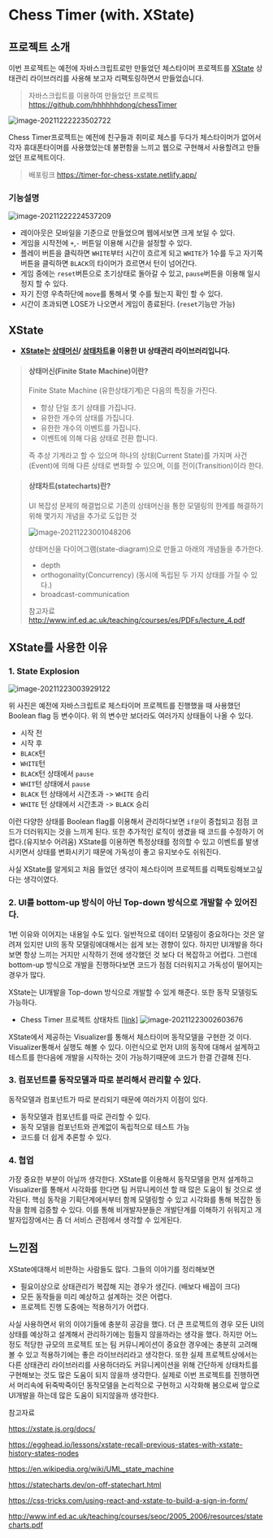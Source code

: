 # Chess Timer (with. XState)

## 프로젝트 소개

이번 프로젝트는 예전에 자바스크립트로만 만들었던 체스타이머 프로젝트를 [XState](https://xstate.js.org/) 상태관리 라이브러리를 사용해 보고자 리팩토링하면서 만들었습니다.

> 자바스크립트를 이용하여 만들었던 프로젝트 https://github.com/hhhhhhdong/chessTimer

![image-20211222223502722](img/image-20211222223502722.png)

Chess Timer프로젝트는 예전에 친구들과 취미로 체스를 두다가 체스타이머가 없어서 각자 휴대폰타이머를 사용했었는데 불편함을 느끼고 웹으로 구현해서 사용할려고 만들었던 프로젝트이다.

> 배포링크 https://timer-for-chess-xstate.netlify.app/

### 기능설명

![image-20211222224537209](img/image-20211222224537209.png)

- 레이아웃은 모바일을 기준으로 만들었으며 웹에서보면 크게 보일 수 있다.
- 게임을 시작전에 `+`,`-` 버튼일 이용해 시간을 설정할 수 있다.
- 플레이 버튼을 클릭하면 `WHITE`부터 시간이 흐르게 되고 `WHITE`가 1수를 두고 자기쪽 버튼을 클릭하면 `BLACK`의 타이머가 흐르면서 턴이 넘어간다.
- 게임 중에는 `reset`버튼으로 초기상태로 돌아갈 수 있고,  `pause`버튼을 이용해 일시정지 할 수 있다.
- 자기 진영 우측하단에 `move`를 통해서 몇 수를 뒀는지 확인 할 수 있다.
- 시간이 초과되면 LOSE가 나오면서 게임이 종료된다. (`reset`기능만 가능)



## XState

- **[XState](https://xstate.js.org/)는 [상태머신](https://ko.wikipedia.org/wiki/%EC%9C%A0%ED%95%9C_%EC%83%81%ED%83%9C_%EA%B8%B0%EA%B3%84/)/ [상태차트](http://www.inf.ed.ac.uk/teaching/courses/seoc/2005_2006/resources/statecharts.pdf)을 이용한 UI 상태관리 라이브러리입니다.**

>#### 상태머신(Finite State Machine)이란?
>
>Finite State Machine (유한상태기계)은 다음의 특징을 가진다.
>
>-	항상 단일 초기 상태를 가집니다.
>-	유한한 개수의 상태를 가집니다.
>-	유한한 개수의 이벤트를 가집니다.
>-	이벤트에 의해 다음 상태로 전환 합니다.
>
> 즉 추상 기계라고 할 수 있으며 하나의 상태(Current State)를 가지며 사건(Event)에 의해 다른 상태로 변화할 수 있으며, 이를 전이(Transition)이라 한다.


> #### 상태차트(statecharts)란?
>
> UI 복잡성 문제의 해결법으로 기존의 상태머신을 통한 모델링의 한계를 해결하기 위해 몇가지 개념을 추가로 도입한 것
>
> ![image-20211223001048206](img/image-20211223001048206.png)
>
> 상태머신을 다이어그램(state-diagram)으로 만들고 아래의 개념들을 추가한다.
>
> - depth
> - orthogonality(Concurrency) (동시에 독립된 두 가지 상태를 가질 수 있다.)
> - broadcast-communication
>
> 참고자료 http://www.inf.ed.ac.uk/teaching/courses/es/PDFs/lecture_4.pdf



## XState를 사용한 이유

### 1. State Explosion

![image-20211223003929122](img/image-20211223003929122.png)

위 사진은 예전에 자바스크립트로 체스타이머 프로젝트를 진행했을 때 사용했던 Boolean flag 등 변수이다. 위 의 변수만 보더라도 여러가지 상태들이 나올 수 있다.

- 시작 전
- 시작 후
- `BLACK`턴
- `WHITE`턴
- `BLACK`턴 상태에서 `pause` 
- `WHIT`턴 상태에서 `pause`
- `BLACK` 턴 상태에서 시간초과 -> `WHITE` 승리
- `WHITE` 턴 상태에서 시간초과 -> `BLACK` 승리

이런 다양한 상태를 Boolean flag를 이용해서 관리하다보면 `if문`이 중첩되고 점점 코드가 더러워지는 것을 느끼게 된다. 또한 추가적인 로직이 생겼을 때 코드를 수정하기 어렵다.(유지보수 어려움) 
XState를 이용하면 특정상태를 정의할 수 있고 이벤트를 발생시키면서 상태를 변화시키기 때문에 가독성이 좋고 유지보수도 쉬워진다.

사실 XState를 알게되고 처음 들었던 생각이 체스타이머 프로젝트를 리팩토링해보고싶다는 생각이였다.

### 2. UI를 bottom-up 방식이 아닌 Top-down 방식으로 개발할 수 있어진다.
1번 이유와 이어지는 내용일 수도 있다.
일반적으로 데이터 모델링이 중요하다는 것은 알려져 있지만 UI의 동작 모델링에대해서는 쉽게 보는 경향이 있다. 
하지만 UI개발을 하다보면 항상 느끼는 거지만 시작하기 전에 생각했던 것 보다 더 복잡하고 어렵다. 
그런데 bottom-up 방식으로 개발을 진행하다보면 코드가 점점 더러워지고 가독성이 떨어지는 경우가 많다. 

XState는 UI개발을 Top-down 방식으로 개발할 수 있게 해준다. 또한 동작 모델링도 가능하다.

- Chess Timer 프로젝트 상태차트 [[link]](https://xstate.js.org/viz/?gist=ae67a331363b033041b511e3e727ebef)
  ![image-20211223002603676](img/image-20211223002603676.png)

XState에서 제공하는 Visualizer를 통해서 체스타이머 동작모델을 구현한 것 이다. Visualizer통해서 실행도 해볼 수 있다.
이런식으로 먼저 UI의 동작에 대해서 설계하고 테스트를 한다음에 개발을 시작하는 것이 가능하기때문에 코드가 한결 간결해 진다.

### 3. 컴포넌트를 동작모델과 따로 분리해서 관리할 수 있다.
동작모델과 컴포넌트가 따로 분리되기 때문에 여러가지 이점이 있다.
- 동작모델과 컴포넌트를 따로 관리할 수 있다.
- 동작 모델을 컴포넌트와 관계없이 독립적으로 테스트 가능
- 코드를 더 쉽게 추론할 수 있다.

### 4. 협업
가장 중요한 부분이 아닐까 생각한다.
XState를 이용해서 동작모델을 먼저 설계하고 Visualizer를 통해서 시각화를 한다면 팀 커뮤니케이션 할 때 많은 도움이 될 것으로 생각된다.
핵심 동작을 기획단계에서부터 함께 모델링할 수 있고 시각화를 통해 복잡한 동작을 함께 검증할 수 있다. 이를 통해 비개발자분들은 개발단계를 이해하기 쉬워지고 개발자입장에서는 좀 더 서비스 관점에서 생각할 수 있게된다.



## 느낀점

XState에대해서 비판하는 사람들도 많다. 그들의 이야기를 정리해보면 
- 필요이상으로 상태관리가 복잡해 지는 경우가 생긴다. (배보다 배꼽이 크다)
- 모든 동작들을 미리 예상하고 설계하는 것은 어렵다.
- 프로젝트 진행 도중에는 적용하기가 어렵다.

사실 사용하면서 위의 이야기들에 충분히 공감을 했다. 더 큰 프로젝트의 경우 모든 UI의 상태를 예상하고 설계해서 관리하기에는 힘들지 않을까라는 생각을 했다.
하지만 어느 정도 적당한 규모의 프로젝트 또는 팀 커뮤니케이션이 중요한 경우에는 충분히 고려해 볼 수 있고 적용하기에는 좋은 라이브러리라고 생각한다. 또한 실제 프로젝트상에서는 다른 상태관리 라이브러리를 사용하더라도 커뮤니케이션을 위해 간단하게 상태차트를 구현해보는 것도 많은 도움이 되지 않을까 생각한다.
실제로 이번 프로젝트를 진행하면서 머리속에 뒤죽박죽이던 동작모델을 논리적으로 구현하고 시각화해 봄으로써 앞으로 UI개발을 하는데 많은 도움이 되지않을까 생각한다.



참고자료

https://xstate.js.org/docs/

https://egghead.io/lessons/xstate-recall-previous-states-with-xstate-history-states-nodes

https://en.wikipedia.org/wiki/UML_state_machine

https://statecharts.dev/on-off-statechart.html

https://css-tricks.com/using-react-and-xstate-to-build-a-sign-in-form/

http://www.inf.ed.ac.uk/teaching/courses/seoc/2005_2006/resources/statecharts.pdf
